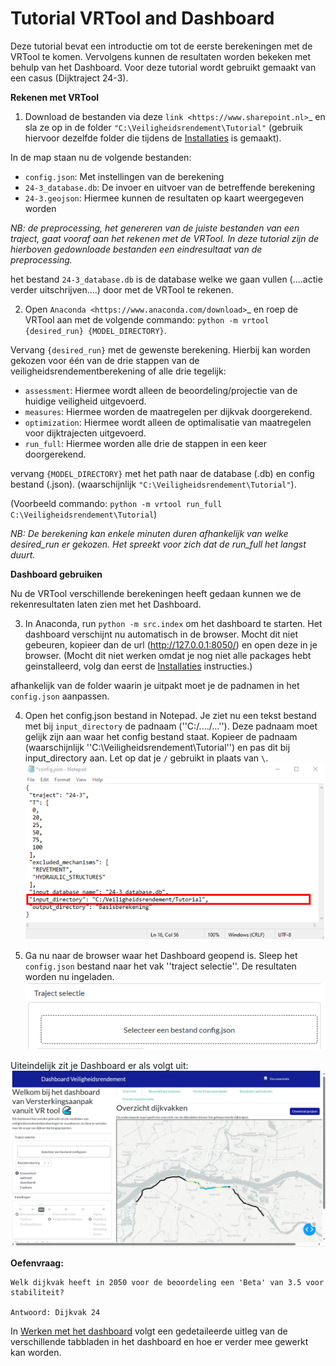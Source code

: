 
# Tutorial VRTool and Dashboard


Deze tutorial bevat een introductie om tot de eerste berekeningen met de VRTool te komen. Vervolgens kunnen de resultaten worden bekeken met behulp van het Dashboard.
Voor deze tutorial wordt gebruikt gemaakt van een casus (Dijktraject 24-3). 

**Rekenen met VRTool** 

1. Download de bestanden via deze `link <https://www.sharepoint.nl>`_ en sla ze op in de folder ``"C:\Veiligheidsrendement\Tutorial"`` (gebruik hiervoor dezelfde folder die tijdens de [Installaties](../Installaties/index.rst) is gemaakt).

In de map staan nu de volgende bestanden:
- ``config.json``: Met instellingen van de berekening
- ``24-3_database.db``: De invoer en uitvoer van de betreffende berekening
- ``24-3.geojson``: Hiermee kunnen de resultaten op kaart weergegeven worden

 *NB: de preprocessing, het genereren van de juiste bestanden van een traject, gaat vooraf aan het rekenen met de VRTool. In deze tutorial zijn de hierboven gedownloade bestanden een eindresultaat van de preprocessing.*

het bestand `24-3_database.db` is de database welke we gaan vullen (....actie verder uitschrijven....) door met de VRTool te rekenen. 

2. Open `Anaconda <https://www.anaconda.com/download>`_ en roep de VRTool aan met de volgende commando: 
``python -m vrtool {desired_run} {MODEL_DIRECTORY}``. 

Vervang ``{desired_run}`` met de gewenste berekening. Hierbij kan worden gekozen voor één van de drie stappen van de veiligheidsrendementberekening of alle drie tegelijk:

- ``assessment``: Hiermee wordt alleen de beoordeling/projectie van de huidige veiligheid uitgevoerd.
- ``measures``: Hiermee worden de maatregelen per dijkvak doorgerekend.
- ``optimization``: Hiermee wordt alleen de optimalisatie van maatregelen voor dijktrajecten uitgevoerd.
- ``run_full``: Hiermee worden alle drie de stappen in een keer doorgerekend.

vervang ``{MODEL_DIRECTORY}`` met het path naar de database (.db) en config bestand (.json). (waarschijnlijk  ``"C:\Veiligheidsrendement\Tutorial"``). 

(Voorbeeld commando: ``python -m vrtool run_full C:\Veiligheidsrendement\Tutorial``)

*NB: De berekening kan enkele minuten duren afhankelijk van welke desired_run er gekozen. Het spreekt voor zich dat de run_full het langst duurt.*

**Dashboard gebruiken**

Nu de VRTool verschillende berekeningen heeft gedaan kunnen we de rekenresultaten laten zien met het Dashboard.

3.  In Anaconda, run ``python -m src.index`` om het dashboard te starten. Het dashboard verschijnt nu automatisch in de browser. Mocht dit niet gebeuren, kopieer dan de url (http://127.0.0.1:8050/) en open deze in je browser. (Mocht dit niet werken omdat je nog niet alle packages hebt geinstalleerd, volg dan eerst de [Installaties](../Installaties/index.rst) instructies.)

afhankelijk van de folder waarin je uitpakt moet je de padnamen in het ``config.json`` aanpassen.

4. Open het config.json bestand in Notepad. Je ziet nu een tekst bestand met bij ``input_directory`` de padnaam (''C:/..../...''). Deze padnaam moet gelijk zijn aan waar het config bestand staat. Kopieer de padnaam (waarschijnlijk ''C:\Veiligheidsrendement\Tutorial'') en pas dit bij input_directory aan. Let op dat je ``/`` gebruikt in plaats van ``\``.
![](config.png)

5. Ga nu naar de browser waar het Dashboard geopend is. Sleep het ``config.json`` bestand naar het vak ''traject selectie''. De resultaten worden nu ingeladen. 
![](Traject_selectie.png)

Uiteindelijk zit je Dashboard er als volgt uit:
![](voorbeeldDashboard.png)

**Oefenvraag:**
```
Welk dijkvak heeft in 2050 voor de beoordeling een 'Beta' van 3.5 voor stabiliteit?

Antwoord: Dijkvak 24
```
In [Werken met het dashboard](../Gebruikershandleiding/Postprocessing/index.rst) volgt een gedetaileerde uitleg van de verschillende tabbladen in het dashboard en hoe er verder mee gewerkt kan worden.



